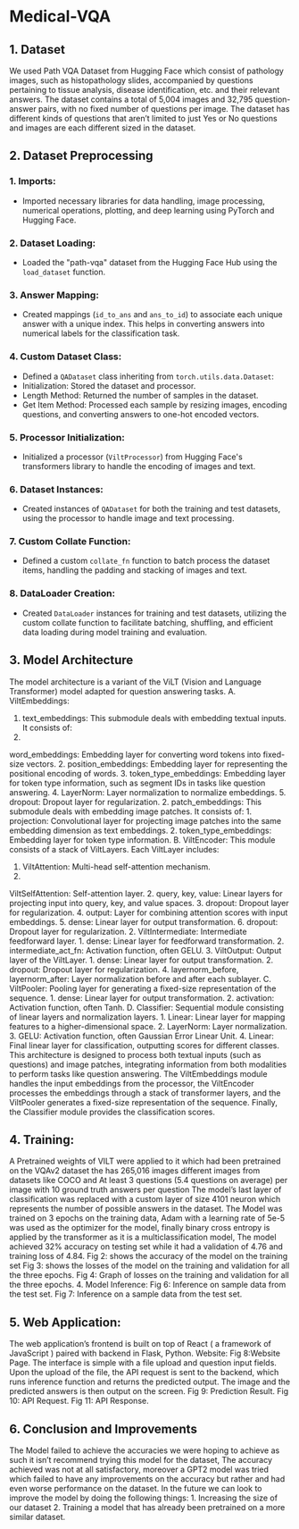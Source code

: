 # Medical-VQA

## 1. Dataset
We used Path VQA Dataset from Hugging Face which consist of pathology images, such as histopathology slides, accompanied by questions pertaining to tissue analysis, disease identification, etc. and their relevant answers.
The dataset contains a total of 5,004 images and 32,795 question-answer pairs, with no fixed number of questions per image. The dataset has different kinds of questions that aren’t limited to just Yes or No questions and images are each different sized in the dataset.
## 2. Dataset Preprocessing
### 1. Imports:
- Imported necessary libraries for data handling, image processing, numerical operations, plotting, and deep learning using PyTorch and Hugging Face.
### 2. Dataset Loading:
- Loaded the "path-vqa" dataset from the Hugging Face Hub using the `load_dataset` function.
### 3. Answer Mapping:
- Created mappings (`id_to_ans` and `ans_to_id`) to associate each unique answer with a unique index. This helps in converting answers into numerical labels for the classification task.
### 4. Custom Dataset Class:
- Defined a `QADataset` class inheriting from `torch.utils.data.Dataset`:
- Initialization: Stored the dataset and processor.
- Length Method: Returned the number of samples in the dataset.
- Get Item Method: Processed each sample by resizing images, encoding questions, and converting answers to one-hot encoded vectors.
### 5. Processor Initialization:
- Initialized a processor (`ViltProcessor`) from Hugging Face's transformers library to handle the encoding of images and text.
### 6. Dataset Instances:
- Created instances of `QADataset` for both the training and test datasets, using the processor to handle image and text processing.
### 7. Custom Collate Function:
- Defined a custom `collate_fn` function to batch process the dataset items, handling the padding and stacking of images and text.
### 8. DataLoader Creation:
- Created `DataLoader` instances for training and test datasets, utilizing the custom collate function to facilitate batching, shuffling, and efficient data loading during model training and evaluation.

## 3. Model Architecture
The model architecture is a variant of the ViLT (Vision and Language Transformer) model adapted for question answering tasks.
A. ViltEmbeddings:
1. text_embeddings:
This submodule deals with embedding textual inputs. It consists of:
1.
word_embeddings: Embedding layer for converting word tokens into fixed-size vectors.
2.
position_embeddings: Embedding layer for representing the positional encoding of words.
3.
token_type_embeddings: Embedding layer for token type information, such as segment IDs in tasks like question answering.
4.
LayerNorm: Layer normalization to normalize embeddings.
5.
dropout: Dropout layer for regularization.
2. patch_embeddings:
This submodule deals with embedding image patches. It consists of:
1.
projection: Convolutional layer for projecting image patches into the same embedding dimension as text embeddings.
2.
token_type_embeddings: Embedding layer for token type information.
B. ViltEncoder:
This module consists of a stack of ViltLayers. Each ViltLayer includes:
1. ViltAttention: Multi-head self-attention mechanism.
1.
ViltSelfAttention: Self-attention layer.
2.
query, key, value: Linear layers for projecting input into query, key, and value spaces.
3.
dropout: Dropout layer for regularization.
4.
output: Layer for combining attention scores with input embeddings.
5.
dense: Linear layer for output transformation.
6.
dropout: Dropout layer for regularization.
2. ViltIntermediate: Intermediate feedforward layer.
1.
dense: Linear layer for feedforward transformation.
2.
intermediate_act_fn: Activation function, often GELU.
3. ViltOutput: Output layer of the ViltLayer.
1.
dense: Linear layer for output transformation.
2.
dropout: Dropout layer for regularization.
4. layernorm_before, layernorm_after:
Layer normalization before and after each sublayer.
C. ViltPooler:
Pooling layer for generating a fixed-size representation of the sequence.
1.
dense: Linear layer for output transformation.
2.
activation: Activation function, often Tanh.
D. Classifier:
Sequential module consisting of linear layers and normalization layers.
1.
Linear: Linear layer for mapping features to a higher-dimensional space.
2.
LayerNorm: Layer normalization.
3.
GELU: Activation function, often Gaussian Error Linear Unit.
4.
Linear: Final linear layer for classification, outputting scores for different classes.
This architecture is designed to process both textual inputs (such as questions) and image patches, integrating information from both modalities to perform tasks like question answering. The ViltEmbeddings module handles the input embeddings from the processor, the ViltEncoder processes the embeddings through a stack of transformer layers, and the ViltPooler generates a fixed-size representation of the sequence. Finally, the Classifier module provides the classification scores.
## 4. Training:
A Pretrained weights of VILT were applied to it which had been pretrained on the VQAv2 dataset the has 265,016 images different images from datasets like COCO and At least 3 questions (5.4 questions on average) per image with 10 ground truth answers per question
The model’s last layer of classification was replaced with a custom layer of size 4101 neuron which represents the number of possible answers in the dataset.
The Model was trained on 3 epochs on the training data, Adam with a learning rate of 5e-5 was used as the optimizer for the model, finally binary cross entropy is applied by the transformer as it is a multiclassification model, The model achieved 32% accuracy on testing set while it had a validation of 4.76 and training loss of 4.84.
Fig 2: shows the accuracy of the model on the training set
Fig 3: shows the losses of the model on the training and validation for all the three epochs.
Fig 4: Graph of losses on the training and validation for all the three epochs.
4. Model Inference:
Fig 6: Inference on sample data from the test set.
Fig 7: Inference on a sample data from the test set.
## 5. Web Application:
The web application’s frontend is built on top of React ( a framework of JavaScript ) paired with backend in Flask, Python.
Website:
Fig 8:Website Page.
The interface is simple with a file upload and question input fields. Upon the upload of the file, the API request is sent to the backend, which runs inference function and returns the predicted output. The image and the predicted answers is then output on the screen.
Fig 9: Prediction Result.
Fig 10: API Request.
Fig 11: API Response.
## 6. Conclusion and Improvements
The Model failed to achieve the accuracies we were hoping to achieve as such it isn’t recommend trying this model for the dataset, The accuracy achieved was not at all satisfactory, moreover a GPT2 model was tried which failed to have any improvements on the accuracy but rather and had even worse performance on the dataset.
In the future we can look to improve the model by doing the following things:
1.
Increasing the size of our dataset
2.
Training a model that has already been pretrained on a more similar dataset.
